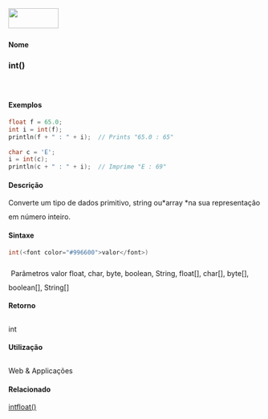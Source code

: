 <img height="40" src="../images/1pix.gif" width="100"/>
<img height="1" src="../images/1pix.gif" width="20"/>
<img height="1" src="../images/1pix.gif" width="555"/>

#### Nome
### int()
<img height="25" src="../images/1pix.gif" width="1"/>

#### Exemplos

```pde
float f = 65.0; 
int i = int(f); 
println(f + " : " + i);  // Prints "65.0 : 65" 
 
char c = 'E'; 
i = int(c); 
println(c + " : " + i);  // Imprime "E : 69" 

```

#### Descrição
Converte um tipo de dados primitivo, string ou*array *na sua representação em número inteiro.
<img height="25" src="../images/1pix.gif" width="1"/>

#### Sintaxe
```pde
int(<font color="#996600">valor</font>)

```
<img height="25" src="../images/1pix.gif" width="1"/>
Parâmetros
valor
float, char, byte, boolean, String, float[], char[], byte[], boolean[], String[]
<img height="25" src="../images/1pix.gif" width="1"/>

#### Retorno

	
int
<img height="25" src="../images/1pix.gif" width="1"/>

#### Utilização

	
Web & Applicações
<img height="25" src="../images/1pix.gif" width="1"/>

#### Relacionado
[int](int)[float()](float_)
